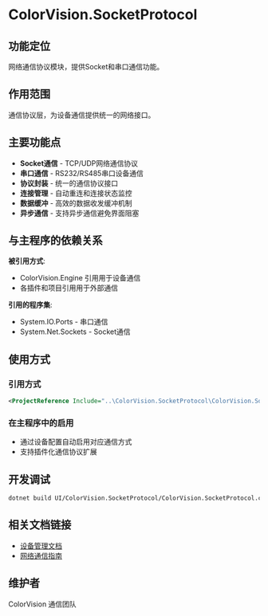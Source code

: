 # ColorVision.SocketProtocol

## 功能定位

网络通信协议模块，提供Socket和串口通信功能。

## 作用范围

通信协议层，为设备通信提供统一的网络接口。

## 主要功能点

- **Socket通信** - TCP/UDP网络通信协议
- **串口通信** - RS232/RS485串口设备通信
- **协议封装** - 统一的通信协议接口
- **连接管理** - 自动重连和连接状态监控
- **数据缓冲** - 高效的数据收发缓冲机制
- **异步通信** - 支持异步通信避免界面阻塞

## 与主程序的依赖关系

**被引用方式**:
- ColorVision.Engine 引用用于设备通信
- 各插件和项目引用用于外部通信

**引用的程序集**:
- System.IO.Ports - 串口通信
- System.Net.Sockets - Socket通信

## 使用方式

### 引用方式
```xml
<ProjectReference Include="..\ColorVision.SocketProtocol\ColorVision.SocketProtocol.csproj" />
```

### 在主程序中的启用
- 通过设备配置自动启用对应通信方式
- 支持插件化通信协议扩展

## 开发调试

```bash
dotnet build UI/ColorVision.SocketProtocol/ColorVision.SocketProtocol.csproj
```

## 相关文档链接

- [设备管理文档](../../docs/device-management/README.md)
- [网络通信指南](../../docs/getting-started/入门指南.md)

## 维护者

ColorVision 通信团队
